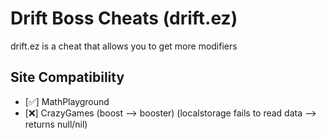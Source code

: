 # Drift Boss Cheats (drift.ez)
drift.ez is a cheat that allows you to get more modifiers

## Site Compatibility
- [✅] MathPlayground
- [❌] CrazyGames (boost --> booster) (localstorage fails to read data --> returns null/nil)